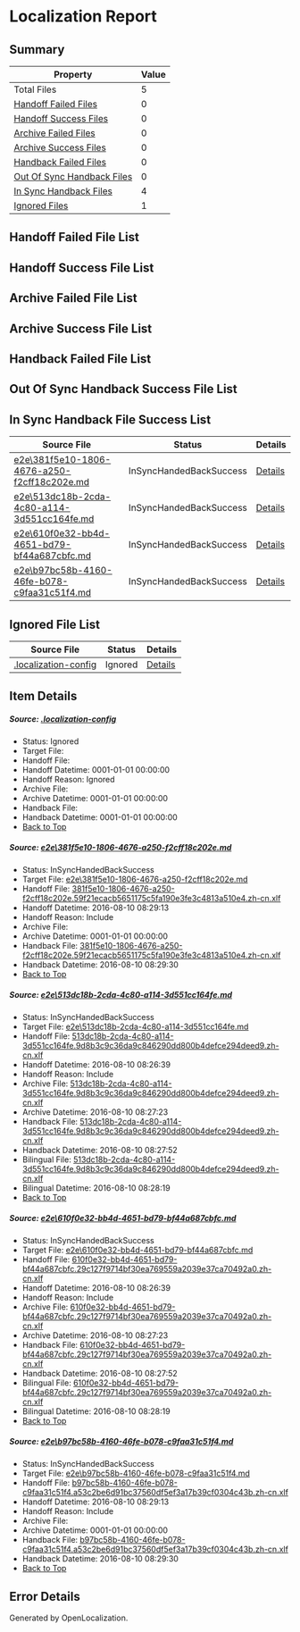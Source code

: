 # <a name='report-top'></a> Localization Report

## Summary
 Property | Value 
 -------- | ----- 
 Total Files | 5
[ Handoff Failed Files ](#handoff-failed-list)| 0
[ Handoff Success Files ](#handoff-success-list)| 0
[ Archive Failed Files ](#archive-failed-list)| 0
[ Archive Success Files ](#archive-success-list)| 0
[ Handback Failed Files ](#handback-failed-list)| 0
[ Out Of Sync Handback Files ](#outofsync-handback-success-list)| 0
[ In Sync Handback Files ](#insync-handback-success-list)| 4
[ Ignored Files ](#ignored-list)| 1

## <a name='handoff-failed-list'></a> Handoff Failed File List

## <a name='handoff-success-list'></a> Handoff Success File List

## <a name='archive-failed-list'></a> Archive Failed File List

## <a name='archive-success-list'></a> Archive Success File List

## <a name='handback-failed-list'></a> Handback Failed File List

## <a name='outofsync-handback-success-list'></a> Out Of Sync Handback Success File List

## <a name='insync-handback-success-list'></a> In Sync Handback File Success List
 Source File | Status | Details 
 ----------- | ------ | ------- 
 [e2e\381f5e10-1806-4676-a250-f2cff18c202e.md](https://github.com/OpenLocalizationTestOrg/oltest/blob/f262121706669ef7d4045aee9602966b523debcd/e2e/381f5e10-1806-4676-a250-f2cff18c202e.md) | InSyncHandedBackSuccess | [Details](#6ef7aecb4b041b896902c2b0d572b7ed1e675e681)
 [e2e\513dc18b-2cda-4c80-a114-3d551cc164fe.md](https://github.com/OpenLocalizationTestOrg/oltest/blob/a1104124df5fbfcb8eae766ed4b3927e13c1aaef/e2e/513dc18b-2cda-4c80-a114-3d551cc164fe.md) | InSyncHandedBackSuccess | [Details](#fc0da5b3977ba8df60a8f3cabc7784a9a712005f2)
 [e2e\610f0e32-bb4d-4651-bd79-bf44a687cbfc.md](https://github.com/OpenLocalizationTestOrg/oltest/blob/a1104124df5fbfcb8eae766ed4b3927e13c1aaef/e2e/610f0e32-bb4d-4651-bd79-bf44a687cbfc.md) | InSyncHandedBackSuccess | [Details](#3e6a4c4a23a20fcddb3b12857739484baa70d4c33)
 [e2e\b97bc58b-4160-46fe-b078-c9faa31c51f4.md](https://github.com/OpenLocalizationTestOrg/oltest/blob/f262121706669ef7d4045aee9602966b523debcd/e2e/b97bc58b-4160-46fe-b078-c9faa31c51f4.md) | InSyncHandedBackSuccess | [Details](#db96774b2eb2b6b59137fc99336f9f835f1eb57a4)

## <a name='ignored-list'></a> Ignored File List
 Source File | Status | Details 
 ----------- | ------ | ------- 
 [.localization-config](https://github.com/OpenLocalizationTestOrg/oltest/blob/f262121706669ef7d4045aee9602966b523debcd/.localization-config) | Ignored | [Details](#3d4f252ac210baf56311d7e97dcc2db10974dbd20)

## Item Details
##### <a name='3d4f252ac210baf56311d7e97dcc2db10974dbd20'></a> Source: [.localization-config](https://github.com/OpenLocalizationTestOrg/oltest/blob/f262121706669ef7d4045aee9602966b523debcd/.localization-config)
* Status: Ignored
* Target File: 
* Handoff File: 
* Handoff Datetime: 0001-01-01 00:00:00
* Handoff Reason: Ignored
* Archive File: 
* Archive Datetime: 0001-01-01 00:00:00
* Handback File: 
* Handback Datetime: 0001-01-01 00:00:00
* [Back to Top](#report-top)

##### <a name='6ef7aecb4b041b896902c2b0d572b7ed1e675e681'></a> Source: [e2e\381f5e10-1806-4676-a250-f2cff18c202e.md](https://github.com/OpenLocalizationTestOrg/oltest/blob/f262121706669ef7d4045aee9602966b523debcd/e2e/381f5e10-1806-4676-a250-f2cff18c202e.md)
* Status: InSyncHandedBackSuccess
* Target File: [e2e\381f5e10-1806-4676-a250-f2cff18c202e.md](https://github.com/OpenLocalizationTestOrg/ol-test-zhcn/blob/424499a5b72e711d7281ce017af995a378465b1b/e2e/381f5e10-1806-4676-a250-f2cff18c202e.md)
* Handoff File: [381f5e10-1806-4676-a250-f2cff18c202e.59f21ecacb5651175c5fa190e3fe3c4813a510e4.zh-cn.xlf](https://github.com/OpenLocalizationTestOrg/olhandoff-e2e/blob/0d83ab827ae27ed8645e1d2ed20346695354c9c1/ol-handoff/OpenLocalizationTestOrg/ol-test-zhcn/ci/ht/381f5e10-1806-4676-a250-f2cff18c202e.59f21ecacb5651175c5fa190e3fe3c4813a510e4.zh-cn.xlf)
* Handoff Datetime: 2016-08-10 08:29:13
* Handoff Reason: Include
* Archive File: 
* Archive Datetime: 0001-01-01 00:00:00
* Handback File: [381f5e10-1806-4676-a250-f2cff18c202e.59f21ecacb5651175c5fa190e3fe3c4813a510e4.zh-cn.xlf](https://github.com/OpenLocalizationTestOrg/olhandback-e2e/blob/389641cadf5aef0c5766a054a93fa6f515869d2e/ol-handback/OpenLocalizationTestOrg/ol-test-zhcn/ci/ht/381f5e10-1806-4676-a250-f2cff18c202e.59f21ecacb5651175c5fa190e3fe3c4813a510e4.zh-cn.xlf)
* Handback Datetime: 2016-08-10 08:29:30
* [Back to Top](#report-top)

##### <a name='fc0da5b3977ba8df60a8f3cabc7784a9a712005f2'></a> Source: [e2e\513dc18b-2cda-4c80-a114-3d551cc164fe.md](https://github.com/OpenLocalizationTestOrg/oltest/blob/a1104124df5fbfcb8eae766ed4b3927e13c1aaef/e2e/513dc18b-2cda-4c80-a114-3d551cc164fe.md)
* Status: InSyncHandedBackSuccess
* Target File: [e2e\513dc18b-2cda-4c80-a114-3d551cc164fe.md](https://github.com/OpenLocalizationTestOrg/ol-test-zhcn/blob/141ed49d77a0f7dd2383dfc08286001fe6a57d13/e2e/513dc18b-2cda-4c80-a114-3d551cc164fe.md)
* Handoff File: [513dc18b-2cda-4c80-a114-3d551cc164fe.9d8b3c9c36da9c846290dd800b4defce294deed9.zh-cn.xlf](https://github.com/OpenLocalizationTestOrg/olhandoff-e2e/blob/ca6b285ba326d218ce92bddae5b464c327703b59/ol-handoff/OpenLocalizationTestOrg/ol-test-zhcn/ci/ht/513dc18b-2cda-4c80-a114-3d551cc164fe.9d8b3c9c36da9c846290dd800b4defce294deed9.zh-cn.xlf)
* Handoff Datetime: 2016-08-10 08:26:39
* Handoff Reason: Include
* Archive File: [513dc18b-2cda-4c80-a114-3d551cc164fe.9d8b3c9c36da9c846290dd800b4defce294deed9.zh-cn.xlf](https://github.com/OpenLocalizationTestOrg/olhandoff-e2e/blob/74458e93cfd311d85400bc64be2a49761be41dd0/ol-archive/OpenLocalizationTestOrg/ol-test-zhcn/ci/ht/513dc18b-2cda-4c80-a114-3d551cc164fe.9d8b3c9c36da9c846290dd800b4defce294deed9.zh-cn.xlf)
* Archive Datetime: 2016-08-10 08:27:23
* Handback File: [513dc18b-2cda-4c80-a114-3d551cc164fe.9d8b3c9c36da9c846290dd800b4defce294deed9.zh-cn.xlf](https://github.com/OpenLocalizationTestOrg/olhandback-e2e/blob/530703e147538c78c632a060d133382a505ad23d/ol-handback/OpenLocalizationTestOrg/ol-test-zhcn/ci/ht/513dc18b-2cda-4c80-a114-3d551cc164fe.9d8b3c9c36da9c846290dd800b4defce294deed9.zh-cn.xlf)
* Handback Datetime: 2016-08-10 08:27:52
* Bilingual File: [513dc18b-2cda-4c80-a114-3d551cc164fe.9d8b3c9c36da9c846290dd800b4defce294deed9.zh-cn.xlf](https://github.com/OpenLocalizationTestOrg/olhandback-e2e/blob/530703e147538c78c632a060d133382a505ad23d/ol-handback/OpenLocalizationTestOrg/ol-test-zhcn/ci/ht/513dc18b-2cda-4c80-a114-3d551cc164fe.9d8b3c9c36da9c846290dd800b4defce294deed9.zh-cn.xlf)
* Bilingual Datetime: 2016-08-10 08:28:19
* [Back to Top](#report-top)

##### <a name='3e6a4c4a23a20fcddb3b12857739484baa70d4c33'></a> Source: [e2e\610f0e32-bb4d-4651-bd79-bf44a687cbfc.md](https://github.com/OpenLocalizationTestOrg/oltest/blob/a1104124df5fbfcb8eae766ed4b3927e13c1aaef/e2e/610f0e32-bb4d-4651-bd79-bf44a687cbfc.md)
* Status: InSyncHandedBackSuccess
* Target File: [e2e\610f0e32-bb4d-4651-bd79-bf44a687cbfc.md](https://github.com/OpenLocalizationTestOrg/ol-test-zhcn/blob/141ed49d77a0f7dd2383dfc08286001fe6a57d13/e2e/610f0e32-bb4d-4651-bd79-bf44a687cbfc.md)
* Handoff File: [610f0e32-bb4d-4651-bd79-bf44a687cbfc.29c127f9714bf30ea769559a2039e37ca70492a0.zh-cn.xlf](https://github.com/OpenLocalizationTestOrg/olhandoff-e2e/blob/ca6b285ba326d218ce92bddae5b464c327703b59/ol-handoff/OpenLocalizationTestOrg/ol-test-zhcn/ci/ht/610f0e32-bb4d-4651-bd79-bf44a687cbfc.29c127f9714bf30ea769559a2039e37ca70492a0.zh-cn.xlf)
* Handoff Datetime: 2016-08-10 08:26:39
* Handoff Reason: Include
* Archive File: [610f0e32-bb4d-4651-bd79-bf44a687cbfc.29c127f9714bf30ea769559a2039e37ca70492a0.zh-cn.xlf](https://github.com/OpenLocalizationTestOrg/olhandoff-e2e/blob/74458e93cfd311d85400bc64be2a49761be41dd0/ol-archive/OpenLocalizationTestOrg/ol-test-zhcn/ci/ht/610f0e32-bb4d-4651-bd79-bf44a687cbfc.29c127f9714bf30ea769559a2039e37ca70492a0.zh-cn.xlf)
* Archive Datetime: 2016-08-10 08:27:23
* Handback File: [610f0e32-bb4d-4651-bd79-bf44a687cbfc.29c127f9714bf30ea769559a2039e37ca70492a0.zh-cn.xlf](https://github.com/OpenLocalizationTestOrg/olhandback-e2e/blob/530703e147538c78c632a060d133382a505ad23d/ol-handback/OpenLocalizationTestOrg/ol-test-zhcn/ci/ht/610f0e32-bb4d-4651-bd79-bf44a687cbfc.29c127f9714bf30ea769559a2039e37ca70492a0.zh-cn.xlf)
* Handback Datetime: 2016-08-10 08:27:52
* Bilingual File: [610f0e32-bb4d-4651-bd79-bf44a687cbfc.29c127f9714bf30ea769559a2039e37ca70492a0.zh-cn.xlf](https://github.com/OpenLocalizationTestOrg/olhandback-e2e/blob/530703e147538c78c632a060d133382a505ad23d/ol-handback/OpenLocalizationTestOrg/ol-test-zhcn/ci/ht/610f0e32-bb4d-4651-bd79-bf44a687cbfc.29c127f9714bf30ea769559a2039e37ca70492a0.zh-cn.xlf)
* Bilingual Datetime: 2016-08-10 08:28:19
* [Back to Top](#report-top)

##### <a name='db96774b2eb2b6b59137fc99336f9f835f1eb57a4'></a> Source: [e2e\b97bc58b-4160-46fe-b078-c9faa31c51f4.md](https://github.com/OpenLocalizationTestOrg/oltest/blob/f262121706669ef7d4045aee9602966b523debcd/e2e/b97bc58b-4160-46fe-b078-c9faa31c51f4.md)
* Status: InSyncHandedBackSuccess
* Target File: [e2e\b97bc58b-4160-46fe-b078-c9faa31c51f4.md](https://github.com/OpenLocalizationTestOrg/ol-test-zhcn/blob/424499a5b72e711d7281ce017af995a378465b1b/e2e/b97bc58b-4160-46fe-b078-c9faa31c51f4.md)
* Handoff File: [b97bc58b-4160-46fe-b078-c9faa31c51f4.a53c2be6d91bc37560df5ef3a17b39cf0304c43b.zh-cn.xlf](https://github.com/OpenLocalizationTestOrg/olhandoff-e2e/blob/0d83ab827ae27ed8645e1d2ed20346695354c9c1/ol-handoff/OpenLocalizationTestOrg/ol-test-zhcn/ci/ht/b97bc58b-4160-46fe-b078-c9faa31c51f4.a53c2be6d91bc37560df5ef3a17b39cf0304c43b.zh-cn.xlf)
* Handoff Datetime: 2016-08-10 08:29:13
* Handoff Reason: Include
* Archive File: 
* Archive Datetime: 0001-01-01 00:00:00
* Handback File: [b97bc58b-4160-46fe-b078-c9faa31c51f4.a53c2be6d91bc37560df5ef3a17b39cf0304c43b.zh-cn.xlf](https://github.com/OpenLocalizationTestOrg/olhandback-e2e/blob/389641cadf5aef0c5766a054a93fa6f515869d2e/ol-handback/OpenLocalizationTestOrg/ol-test-zhcn/ci/ht/b97bc58b-4160-46fe-b078-c9faa31c51f4.a53c2be6d91bc37560df5ef3a17b39cf0304c43b.zh-cn.xlf)
* Handback Datetime: 2016-08-10 08:29:30
* [Back to Top](#report-top)


## Error Details

Generated by OpenLocalization.
